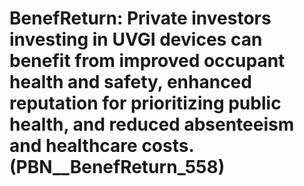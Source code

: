 # BenefReturn: __Private investors investing in UVGI devices can benefit from improved occupant health and safety, enhanced reputation for prioritizing public health, and reduced absenteeism and healthcare costs.__ (PBN__BenefReturn_558)

